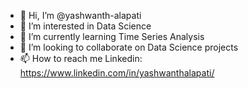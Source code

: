 - 👋 Hi, I’m @yashwanth-alapati
- 👀 I’m interested in Data Science
- 🌱 I’m currently learning Time Series Analysis
- 💞️ I’m looking to collaborate on Data Science projects
- 📫 How to reach me Linkedin: https://www.linkedin.com/in/yashwanthalapati/

<!---
yashwanth-alapati/yashwanth-alapati is a ✨ special ✨ repository because its `README.md` (this file) appears on your GitHub profile.
You can click the Preview link to take a look at your changes.
--->
